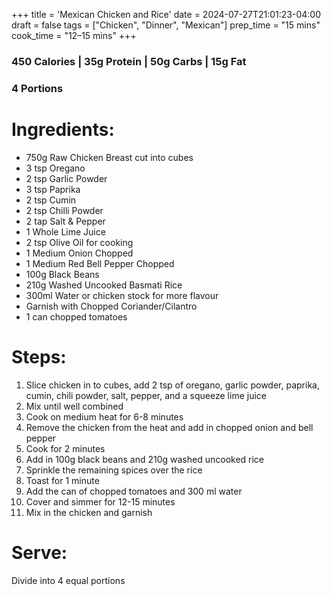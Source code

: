 +++
title = 'Mexican Chicken and Rice'
date = 2024-07-27T21:01:23-04:00
draft = false
tags = ["Chicken", "Dinner", "Mexican"]
prep_time = "15 mins"
cook_time = "12–15 mins"
+++


### 450 Calories | 35g Protein | 50g Carbs | 15g Fat
### 4 Portions

# Ingredients:
- 750g Raw Chicken Breast cut into cubes
- 3 tsp Oregano
- 2 tsp Garlic Powder
- 3 tsp Paprika
- 2 tsp Cumin
- 2 tsp Chilli Powder
- 2 tap Salt & Pepper
- 1 Whole Lime Juice
- 2 tsp Olive Oil for cooking
- 1 Medium Onion Chopped
- 1 Medium Red Bell Pepper Chopped
- 100g Black Beans 
- 210g Washed Uncooked Basmati Rice
- 300ml Water or chicken stock for more flavour
- Garnish with Chopped Coriander/Cilantro
- 1 can chopped tomatoes

# Steps:

1. Slice chicken in to cubes, add 2 tsp of oregano, garlic powder, paprika, cumin, chili powder, salt, pepper, and a squeeze lime juice
2. Mix until well combined
3. Cook on medium heat for 6-8 minutes
4. Remove the chicken from the heat and add in chopped onion and bell pepper
5. Cook for 2 minutes
6. Add in 100g black beans and 210g washed uncooked rice
7. Sprinkle the remaining spices over the rice
8. Toast for 1 minute
9. Add the can of chopped tomatoes and 300 ml water
10. Cover and simmer for 12-15 minutes
11. Mix in the chicken and garnish

# Serve:
Divide into 4 equal portions

